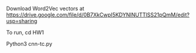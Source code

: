 
Download Word2Vec vectors at https://drive.google.com/file/d/0B7XkCwpI5KDYNlNUTTlSS21pQmM/edit?usp=sharing

To run, 
cd HW1

Python3 cnn-tc.py
